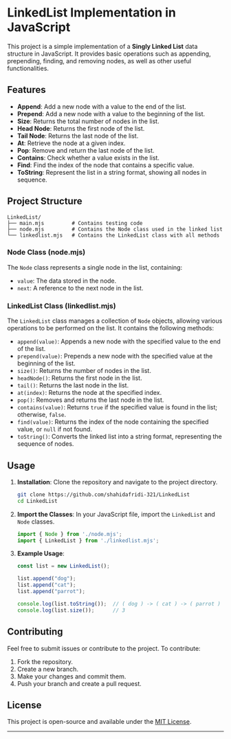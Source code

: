# LinkedList Implementation in JavaScript

This project is a simple implementation of a **Singly Linked List** data structure in JavaScript. It provides basic operations such as appending, prepending, finding, and removing nodes, as well as other useful functionalities.

## Features

- **Append**: Add a new node with a value to the end of the list.
- **Prepend**: Add a new node with a value to the beginning of the list.
- **Size**: Returns the total number of nodes in the list.
- **Head Node**: Returns the first node of the list.
- **Tail Node**: Returns the last node of the list.
- **At**: Retrieve the node at a given index.
- **Pop**: Remove and return the last node of the list.
- **Contains**: Check whether a value exists in the list.
- **Find**: Find the index of the node that contains a specific value.
- **ToString**: Represent the list in a string format, showing all nodes in sequence.

## Project Structure

```plaintext
LinkedList/
├── main.mjs         # Contains testing code 
├── node.mjs         # Contains the Node class used in the linked list
└── linkedlist.mjs   # Contains the LinkedList class with all methods
```

### Node Class (node.mjs)

The `Node` class represents a single node in the list, containing:
- `value`: The data stored in the node.
- `next`: A reference to the next node in the list.

### LinkedList Class (linkedlist.mjs)

The `LinkedList` class manages a collection of `Node` objects, allowing various operations to be performed on the list. It contains the following methods:

- `append(value)`: Appends a new node with the specified value to the end of the list.
- `prepend(value)`: Prepends a new node with the specified value at the beginning of the list.
- `size()`: Returns the number of nodes in the list.
- `headNode()`: Returns the first node in the list.
- `tail()`: Returns the last node in the list.
- `at(index)`: Returns the node at the specified index.
- `pop()`: Removes and returns the last node in the list.
- `contains(value)`: Returns `true` if the specified value is found in the list; otherwise, `false`.
- `find(value)`: Returns the index of the node containing the specified value, or `null` if not found.
- `toString()`: Converts the linked list into a string format, representing the sequence of nodes.

## Usage

1. **Installation**: Clone the repository and navigate to the project directory.
   ```bash
   git clone https://github.com/shahidafridi-321/LinkedList
   cd LinkedList
   ```

2. **Import the Classes**: In your JavaScript file, import the `LinkedList` and `Node` classes.
   ```javascript
   import { Node } from './node.mjs';
   import { LinkedList } from './linkedlist.mjs';
   ```

3. **Example Usage**:
   ```javascript
   const list = new LinkedList();

   list.append("dog");
   list.append("cat");
   list.append("parrot");

   console.log(list.toString());  // ( dog ) -> ( cat ) -> ( parrot ) -> null
   console.log(list.size());      // 3
   ```

## Contributing

Feel free to submit issues or contribute to the project. To contribute:

1. Fork the repository.
2. Create a new branch.
3. Make your changes and commit them.
4. Push your branch and create a pull request.

## License

This project is open-source and available under the [MIT License](LICENSE).

---
